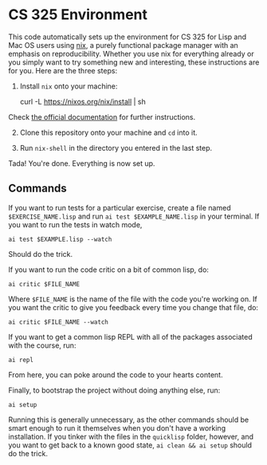 # CS 325 Environment

This code automatically sets up the environment for CS 325 for Lisp and Mac OS users using [nix](https://nixos.org/), a purely functional package manager with an emphasis on reproducibility. Whether you use nix for everything already or you simply want to try something new and interesting, these instructions are for you. Here are the three steps:

1. Install `nix` onto your machine:

   curl -L https://nixos.org/nix/install | sh

Check [the official documentation](https://nixos.org/download.html) for further instructions.

2. Clone this repository onto your machine and `cd` into it.

3. Run `nix-shell` in the directory you entered in the last step.

Tada! You're done. Everything is now set up.

## Commands

If you want to run tests for a particular exercise, create a file named `$EXERCISE_NAME.lisp` and run `ai test $EXAMPLE_NAME.lisp` in your terminal. If you want to run the tests in watch mode,

    ai test $EXAMPLE.lisp --watch

Should do the trick.

If you want to run the code critic on a bit of common lisp, do:

    ai critic $FILE_NAME

Where `$FILE_NAME` is the name of the file with the code you're working on. If you want the critic to give you feedback every time you change that file, do:

    ai critic $FILE_NAME --watch

If you want to get a common lisp REPL with all of the packages associated with the course, run:

    ai repl

From here, you can poke around the code to your hearts content.

Finally, to bootstrap the project without doing anything else, run:

    ai setup

Running this is generally unnecessary, as the other commands should be smart enough to run it themselves when you don't have a working installation. If you tinker with the files in the `quicklisp` folder, however, and you want to get back to a known good state, `ai clean && ai setup` should do the trick.
